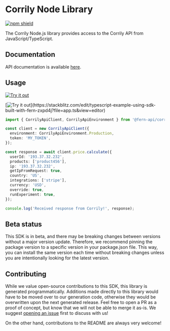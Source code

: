 # Corrily Node Library

[![npm shield](https://img.shields.io/npm/v/@fern-api/corrily)](https://www.npmjs.com/package/@fern-api/corrily)

The Corrily Node.js library provides access to the Corrily API from JavaScript/TypeScript.

## Documentation

API documentation is available [here](https://docs.corrily.com/api-reference/calculate-price).

## Usage

[![Try it out](https://fern-image-hosting.s3.amazonaws.com/try-it-out-blue.svg)](https://stackblitz.com/edit/typescript-example-using-sdk-built-with-fern-zxpd4j?file=app.ts&view=editor)

[![Try it out]([https://fern-image-hosting.s3.amazonaws.com/try-it-out-blue.svg](https://fern-image-hosting.s3.amazonaws.com/try-it-out-green.svg))](https://stackblitz.com/edit/typescript-example-using-sdk-built-with-fern-zxpd4j?file=app.ts&view=editor)


```typescript
import { CorrilyApiClient, CorrilyApiEnvironment } from '@fern-api/corrily';

const client = new CorrilyApiClient({
  environment: CorrilyApiEnvironment.Production,
  token: 'MY_TOKEN',
});

const response = await client.price.calculate({
  userId: '193.37.32.232',
  products: ['product456'],
  ip: '193.37.32.232',
  getIpFromRequest: true,
  country: 'US',
  integrations: ['stripe'],
  currency: 'USD',
  override: true,
  runExperiment: true,
});

console.log('Received response from Corrily!', response);
```

## Beta status

This SDK is in beta, and there may be breaking changes between versions without a major version update. Therefore, we recommend pinning the package version to a specific version in your package.json file. This way, you can install the same version each time without breaking changes unless you are intentionally looking for the latest version.

## Contributing

While we value open-source contributions to this SDK, this library is generated programmatically. Additions made directly to this library would have to be moved over to our generation code, otherwise they would be overwritten upon the next generated release. Feel free to open a PR as a proof of concept, but know that we will not be able to merge it as-is. We suggest [opening an issue](https://github.com/fern-corrily/corrily-node/issues) first to discuss with us!

On the other hand, contributions to the README are always very welcome!
